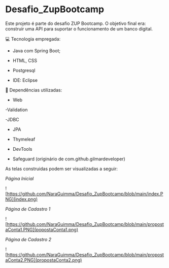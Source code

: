 # Desafio_ZupBootcamp


Este projeto é parte do desafio ZUP Bootcamp. O objetivo final era: construir uma API para suportar o funcionamento de um banco digital.



:computer: Tecnologia empregada:


- Java com Spring Boot;

- HTML, CSS

- Postgresql

- IDE: Eclipse



:abacus: Dependências utilizadas:

- Web

-Validation

-JDBC

- JPA

- Thymeleaf

- DevTools

- Safeguard (originário de com.github.gilmardeveloper)







As telas construidas podem ser visualizadas a seguir:




*Página Inicial*

![https://github.com/NaraGuimma/Desafio_ZupBootcamp/blob/main/index.PNG](index.png)


*Página de Cadastro 1*

![https://github.com/NaraGuimma/Desafio_ZupBootcamp/blob/main/propostaConta1.PNG](popostaConta1.png)

*Página de Cadastro 2*

![https://github.com/NaraGuimma/Desafio_ZupBootcamp/blob/main/propostaConta2.PNG](propostaConta2.png)

